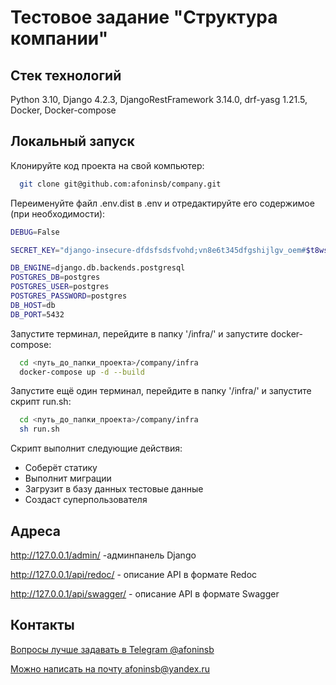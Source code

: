 # Тестовое задание "Структура компании"


## Стек технологий

Python 3.10, Django 4.2.3, DjangoRestFramework 3.14.0, drf-yasg 1.21.5, Docker, Docker-compose


## Локальный запуск

Клонируйте код проекта на свой компьютер:

```bash
  git clone git@github.com:afoninsb/company.git
```
Переименуйте файл .env.dist в .env и отредактируйте его содержимое (при необходимости):

```bash
DEBUG=False

SECRET_KEY="django-insecure-dfdsfsdsfvohd;vn8e6t345dfgshijlgv_oem#$t8wsds&sz"

DB_ENGINE=django.db.backends.postgresql
POSTGRES_DB=postgres
POSTGRES_USER=postgres
POSTGRES_PASSWORD=postgres
DB_HOST=db
DB_PORT=5432
```

Запустите терминал, перейдите в папку '/infra/' и запустите docker-compose:

```bash
  cd <путь_до_папки_проекта>/company/infra
  docker-compose up -d --build
```

Запустите ещё один терминал, перейдите в папку '/infra/' и запустите скрипт run.sh:
```bash
  cd <путь_до_папки_проекта>/company/infra
  sh run.sh
```
Скрипт выполнит следующие действия:
  - Соберёт статику
  - Выполнит миграции
  - Загрузит в базу данных тестовые данные
  - Создаст суперпользователя


## Адреса

http://127.0.0.1/admin/ -админпанель Django

http://127.0.0.1/api/redoc/ - описание API в формате Redoc

http://127.0.0.1/api/swagger/ - описание API в формате Swagger


## Контакты

[Вопросы лучше задавать в Telegram @afoninsb](https://t.me/afoninsb)

[Можно написать на почту afoninsb@yandex.ru](mailto:afoninsb@yandex.ru)
